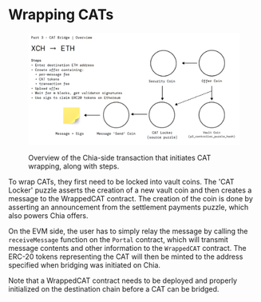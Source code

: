 # Wrapping CATs

<figure><img src="../../.gitbook/assets/image (1).png" alt=""><figcaption><p>Overview of the Chia-side transaction that initiates CAT wrapping, along with steps.</p></figcaption></figure>

To wrap CATs, they first need to be locked into vault coins. The 'CAT Locker' puzzle asserts the creation of a new vault coin and then creates a message to the WrappedCAT contract. The creation of the coin is done by asserting an announcement from the settlement payments puzzle, which also powers Chia offers.

On the EVM side, the user has to simply relay the message by calling the `receiveMessage` function on the `Portal` contract, which will transmit message contents and other information to the `WrappedCAT` contract. The ERC-20 tokens representing the CAT will then be minted to the address specified when bridging was initiated on Chia.

Note that a WrappedCAT contract needs to be deployed and properly initialized on the destination chain before a CAT can be bridged.
